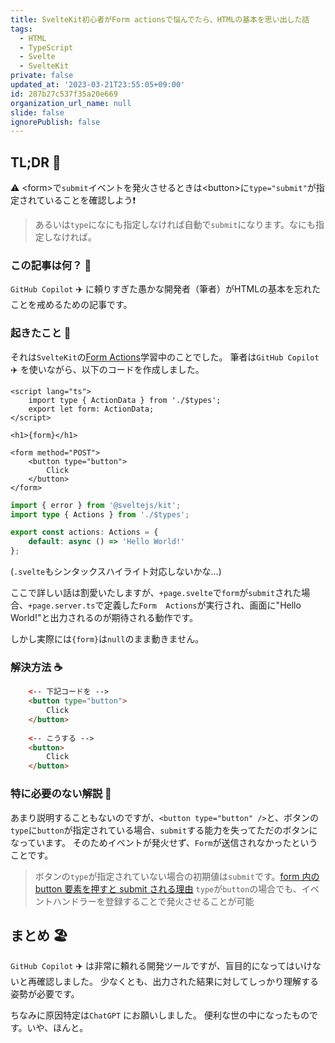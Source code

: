 ```yaml
---
title: SvelteKit初心者がForm actionsで悩んでたら、HTMLの基本を思い出した話
tags:
  - HTML
  - TypeScript
  - Svelte
  - SvelteKit
private: false
updated_at: '2023-03-21T23:55:05+09:00'
id: 287b27c537f35a20e669
organization_url_name: null
slide: false
ignorePublish: false
---
```

## TL;DR :chocolate_bar: 

:warning: \<form\>で`submit`イベントを発火させるときは\<button\>に`type="submit"`が指定されていることを確認しよう:exclamation: 

> あるいは`type`になにも指定しなければ自動で`submit`になります。なにも指定しなければ。

### この記事は何？ :dango:

`GitHub Copilot` :airplane: に頼りすぎた愚かな開発者（筆者）がHTMLの基本を忘れたことを戒めるための記事です。

### 起きたこと :book: 

それは`SvelteKit`の[Form Actions](https://kit.svelte.dev/docs/form-actions)学習中のことでした。
筆者は`GitHub Copilot` :airplane: を使いながら、以下のコードを作成しました。

```svelte +page.svelte //.html
<script lang="ts">
	import type { ActionData } from './$types';
	export let form: ActionData;
</script>

<h1>{form}</h1>

<form method="POST">
	<button type="button">
        Click
    </button>
</form>
```

```typescript +page.server.ts
import { error } from '@sveltejs/kit';
import type { Actions } from './$types';

export const actions: Actions = {
	default: async () => 'Hello World!'
};
```
(`.svelte`もシンタックスハイライト対応しないかな...)

ここで詳しい話は割愛いたしますが、`+page.svelte`で`form`が`submit`された場合、`+page.server.ts`で定義した`Form  Actions`が実行され、画面に"Hello World!"と出力されるのが期待される動作です。

しかし実際には`{form}`は`null`のまま動きません。

### 解決方法 :coffee: 

```html
    <-- 下記コードを -->
	<button type="button">
        Click
    </button>
    
    <-- こうする -->
	<button>
        Click
    </button>
```

### 特に必要のない解説 :bee: 

あまり説明することもないのですが、`<button type="button" />`と、ボタンの`type`に`button`が指定されている場合、`submit`する能力を失ってただのボタンになっています。
そのためイベントが発火せず、`Form`が送信されなかったということです。

> ボタンの`type`が指定されていない場合の初期値は`submit`です。[form 内の button 要素を押すと submit される理由](https://zenn.dev/phi/articles/form-submit-button-type-default)
> `type`が`button`の場合でも、イベントハンドラーを登録することで発火させることが可能

## まとめ :beach_umbrella: 

`GitHub Copilot` :airplane: は非常に頼れる開発ツールですが、盲目的になってはいけないと再確認しました。
少なくとも、出力された結果に対してしっかり理解する姿勢が必要です。

ちなみに原因特定は`ChatGPT` にお願いしました。
便利な世の中になったものです。いや、ほんと。
